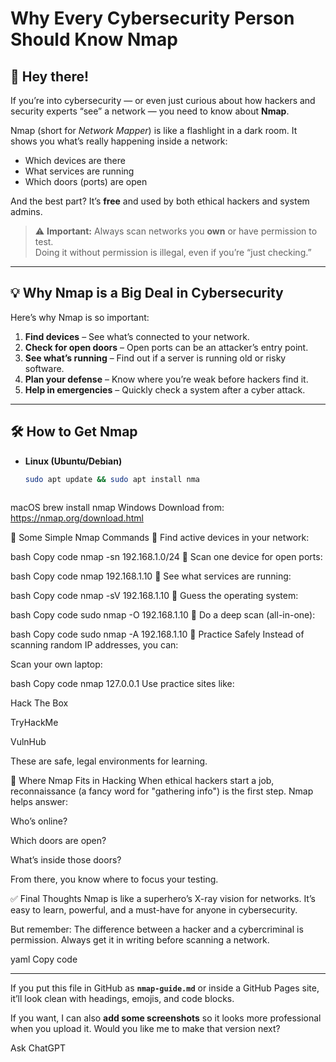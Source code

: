 # **Why Every Cybersecurity Person Should Know Nmap**  

## 👋 Hey there!  

If you’re into cybersecurity — or even just curious about how hackers and security experts “see” a network — you need to know about  **Nmap**.  

Nmap (short for *Network Mapper*) is like a flashlight in a dark room. It shows you what’s really happening inside a network:  
- Which devices are there  
- What services are running  
- Which doors (ports) are open  

And the best part? It’s **free** and used by both ethical hackers and system admins.  

> ⚠ **Important:** Always scan networks you **own** or have permission to test.  
> Doing it without permission is illegal, even if you’re “just checking.”  

---

## 💡 Why Nmap is a Big Deal in Cybersecurity  

Here’s why Nmap is so important:  

1. **Find devices** – See what’s connected to your network.  
2. **Check for open doors** – Open ports can be an attacker’s entry point.  
3. **See what’s running** – Find out if a server is running old or risky software.  
4. **Plan your defense** – Know where you’re weak before hackers find it.  
5. **Help in emergencies** – Quickly check a system after a cyber attack.  

---

## 🛠 How to Get Nmap  

- **Linux (Ubuntu/Debian)**  
  ```bash
  sudo apt update && sudo apt install nma

  

macOS
brew install nmap
Windows
Download from: https://nmap.org/download.html

🚀 Some Simple Nmap Commands
🔹 Find active devices in your network:

bash
Copy code
nmap -sn 192.168.1.0/24
🔹 Scan one device for open ports:

bash
Copy code
nmap 192.168.1.10
🔹 See what services are running:

bash
Copy code
nmap -sV 192.168.1.10
🔹 Guess the operating system:

bash
Copy code
sudo nmap -O 192.168.1.10
🔹 Do a deep scan (all-in-one):

bash
Copy code
sudo nmap -A 192.168.1.10
🧪 Practice Safely
Instead of scanning random IP addresses, you can:

Scan your own laptop:

bash
Copy code
nmap 127.0.0.1
Use practice sites like:

Hack The Box

TryHackMe

VulnHub

These are safe, legal environments for learning.

🔐 Where Nmap Fits in Hacking
When ethical hackers start a job, reconnaissance (a fancy word for "gathering info") is the first step.
Nmap helps answer:

Who’s online?

Which doors are open?

What’s inside those doors?

From there, you know where to focus your testing.

✅ Final Thoughts
Nmap is like a superhero’s X-ray vision for networks.
It’s easy to learn, powerful, and a must-have for anyone in cybersecurity.

But remember:
The difference between a hacker and a cybercriminal is permission.
Always get it in writing before scanning a network.

yaml
Copy code

---

If you put this file in GitHub as **`nmap-guide.md`** or inside a GitHub Pages site, it’ll look clean with headings, emojis, and code blocks.  

If you want, I can also **add some screenshots** so it looks more professional when you upload it. Would you like me to make that version next?







Ask ChatGPT

